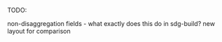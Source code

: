 TODO:

non-disaggregation fields - what exactly does this do in sdg-build?
new layout for comparison

